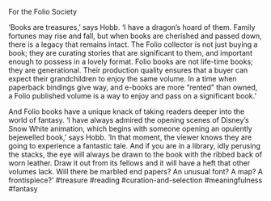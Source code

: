For the Folio Society

‘Books are treasures,’ says Hobb. ‘I have a dragon’s hoard of them. Family fortunes may rise and fall, but when books are cherished and passed down, there is a legacy that remains intact. The Folio collector is not just buying a book; they are curating stories that are significant to them, and important enough to possess in a lovely format. Folio books are not life-time books; they are generational. Their production quality ensures that a buyer can expect their grandchildren to enjoy the same volume. In a time when paperback bindings give way, and e-books are more “rented” than owned, a Folio published volume is a way to enjoy and pass on a significant book.’

And Folio books have a unique knack of taking readers deeper into the world of fantasy. ‘I have always admired the opening scenes of Disney’s Snow White animation, which begins with someone opening an opulently bejewelled book,’ says Hobb. ‘In that moment, the viewer knows they are going to experience a fantastic tale. And if you are in a library, idly perusing the stacks, the eye will always be drawn to the book with the ribbed back of worn leather. Draw it out from its fellows and it will have a heft that other volumes lack. Will there be marbled end papers? An unusual font? A map? A frontispiece?’
#treasure #reading #curation-and-selection #meaningfulness #fantasy 